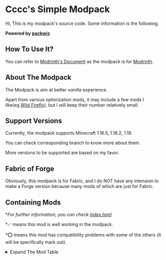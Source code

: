 # Cccc's Simple Modpack

Hi, This is my modpack's source code. Some information is the following.

**Powered by [packwiz](https://github.com/packwiz/packwiz)**

## How To Use It?

You can refer to [Modrinth's Document](https://docs.modrinth.com/docs/modpacks/playing_modpacks/) as the modpack is for [Modrinth](https://modrinth.com/modpacks).

## About The Modpack

The Modpack is aim at better *vanilla* experience.

Apart from various optimization mods, it may include a few mods I like(eg.[Wild Firefly](https://modrinth.com/mod/wildfirefly)), but I will keep their number relatively small.

## Support Versions

Currently, the modpack supports Minecraft 1.16.5, 1.18.2, 1.19.

You can check corresponding branch to know more about them.

More versions to be supported are based on my favor.

## Fabric of Forge

Obviously, this modpack is for Fabric, and I do NOT have any intension to make a Forge version because many mods of which are just for Fabric.

## Containing Mods

**For further information, you can check [index.toml](index.toml)*

*✅ means this mod is well working in the modpack.

*⭕ means this mod has compatibility problems with some of the others (it will be specifically mark out).

<details><summary>Expand The Mod Table</summary>

|   Mods    |   Status    |
|-----------|-----------|
|Alternate Current|✅|
|Amecs|✅|
|Animatica|✅|
|Architectury API|✅|
|Armor Points ++ / Health Stacking|✅|
|AttributeFix|✅|
|Auto HUD|✅|
|bad packets|✅|
|Balm|✅|
|Better Mount HUD|✅|
|Better Safe Bed|✅|
|Better Sodium Video Settings Button|✅|
|Boat Item View|✅|
|Borderless Mining|✅|
|Better Recipe Book|✅|
|cAn i MiNe thIS bLOCk?|✅|
|Carpet Extra|✅|
|Carpet-Fixes|✅|
|Carpet|✅|
|Chat Heads|✅|
|Chime|✅|
|CIT Resewn|✅|
|Client Commands|✅|
|Cloth API (Fabric)|✅|
|Cloth Config API (Fabric/Forge)|✅|
|Colormatic|✅|
|Continuity|✅|
|Crowmap|✅|
|CustomSkinLoader|✅|
|Don't Clear Chat History|✅|
|Debugify|✅|
|Detail Armor Bar|✅|
|Dynamic FPS|✅|
|Dynamic Crosshair|✅|
|Enhanced Block Entities|✅|
|Enhanced Attack Indicator|✅|
|Entity Texture Features [Fabric]|✅|
|Fabric API|✅|
|Fabric Language Kotlin|✅|
|FabricSkyboxes|✅|
|Fabrishot|✅|
|Falling Leaves|✅|
|Fastload|✅|
|FerriteCore|✅|
|Held Item Info|✅|
|Horse Stats Vanilla|✅|
|IMBlockerFabric|✅|
|Indium|✅|
|Inventory Profiles Next|✅|
|Iris Shaders|✅|
|Item Model Fix|✅|
|JSON Model Extensions|⭕ (see <https://github.com/tr7zw/WaveyCapes/issues/20>)|
|Know My Name!|✅|
|Krypton|✅|
|LambdaBetterGrass|✅|
|LambDynamicLights|✅|
|Language Reload|✅|
|LazyDFU|✅|
|Lithium|✅|
|Make Bubbles Pop|✅|
|LAN World Plug-n-Play (mcwifipnp)|✅|
|Memory Leak Fix|✅|
|Mod Menu|✅|
|More Culling|✅|
|MoreMcmeta|✅|
|multiconnect|⭕ (see <https://github.com/FireMuffin303/WildFirefly/issues/2>)|
|NetherPortalFix|✅|
|No More Useless Keys - NMUK|✅|
|No Chat Reports|✅|
|Not Enough Animations|✅|
|NotifMod|✅|
|OptiGUI|✅|
|Phosphor|⭕ (Choose Starlight as replacement)|
|Reese's Sodium Options|✅|
|Roughly Enough Items (REI)|✅|
|Show Me Your Skin!|✅|
|Simple Voice Chat|✅|
|'Slight' Gui Modifications|✅|
|Sodium Extra|✅|
|Sodium|✅|
|Starlight (Fabric)|✅|
|Suggestion Tweaker|✅|
|Symbol Chat|✅|
|thorium|✅|
|TieFix|✅|
|UI Input Undo (Fabric)|✅|
|VehicleFix|✅|
|ViaFabric|✅|
|Very Many Players (Fabric)|✅|
|Wavey Capes|✅|
|Wild Firefly|✅|
|Multi World Borders|✅|
|WTHIT|✅|
|Your Options Shall Be Respected (YOSBR)|✅|
|Zoomify|✅|

</details>
